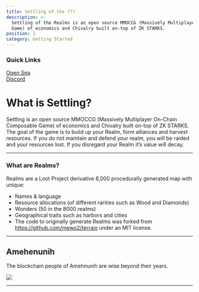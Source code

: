 ```yaml
---
title: Settling of the ???
description: >-
  Settling of the Realms is an open source MMOCCG (Massively Multiplayer On-Chain
  Game) of economics and Chivalry built on-top of ZK STARKS.
position: 1
category: Getting Started
---
```


### Quick Links

[Open Sea](https://opensea.io/collection/lootrealms "Open sea ") <br>
[Discord](https://discord.gg/2rUVck4ZPr "Discord")


# What is Settling?

Settling is an open source MMOCCG (Massively Multiplayer On-Chain Composable Game) of economics and Chivalry built on-top of ZK STARKS. The goal of the game is to build up your Realm, form alliances and harvest resources. If you do not maintain and defend your realm, you will be raided and your resources lost. If you disregard your Realm it’s value will decay.

<hr>

### What are Realms?

Realms are a Loot Project derivative 8,000 procedurally generated map with unique:
- Names & language
- Resource allocations (of different rarities such as Wood and Diamonds)
- Wonders (50 in the 8000 realms)
- Geographical traits such as harbors and cities
- The code to originally generate Realms was forked from https://github.com/mewo2/terrain under an MIT license.

<hr>

## Amehenunih
The blockchain people of Amehnunih are wise beyond their years.

<img src="https://storage.opensea.io/files/0b95080e042066ba5f5bfb0cbdd7c9be.svg" class="w-full"/>

<hr>

